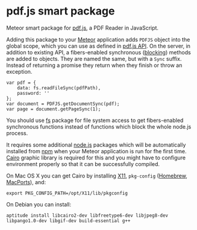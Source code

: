 pdf.js smart package
====================

Meteor smart package for [pdf.js](https://github.com/mozilla/pdf.js), a PDF Reader in JavaScript.

Adding this package to your [Meteor](http://www.meteor.com/) application adds `PDFJS` object into the global scope,
which you can use as defined in [pdf.js API](https://github.com/mozilla/pdf.js/blob/master/src/api.js).
On the server, in addition to existing API, a fibers-enabled synchronous ([blocking](https://github.com/peerlibrary/meteor-blocking))
methods are added to objects. They are named the same, but with a `Sync` suffix. Instead of returning a promise they
return when they finish or throw an exception.

    var pdf = {
        data: fs.readFileSync(pdfPath),
        password: ''
    };
    var document = PDFJS.getDocumentSync(pdf);
    var page = document.getPageSync(1);

You should use [fs](https://github.com/peerlibrary/meteor-fs) package for file system access to get
fibers-enabled synchronous functions instead of functions which block the whole node.js process.

It requires some additional [node.js](http://nodejs.org/) packages which will be automatically installed
from [npm](http://nodejs.org/) when your Meteor application is run for fhe first time.
[Cairo](http://cairographics.org/) graphic library is required for this and you
might have to configure environment properly so that it can be successfully compiled.

On Mac OS X you can get Cairo by installing [X11](http://xquartz.macosforge.org/), `pkg-config`
([Homebrew](http://brew.sh/), [MacPorts](https://www.macports.org/)), and:

    export PKG_CONFIG_PATH=/opt/X11/lib/pkgconfig

On Debian you can install:

    aptitude install libcairo2-dev libfreetype6-dev libjpeg8-dev libpango1.0-dev libgif-dev build-essential g++
